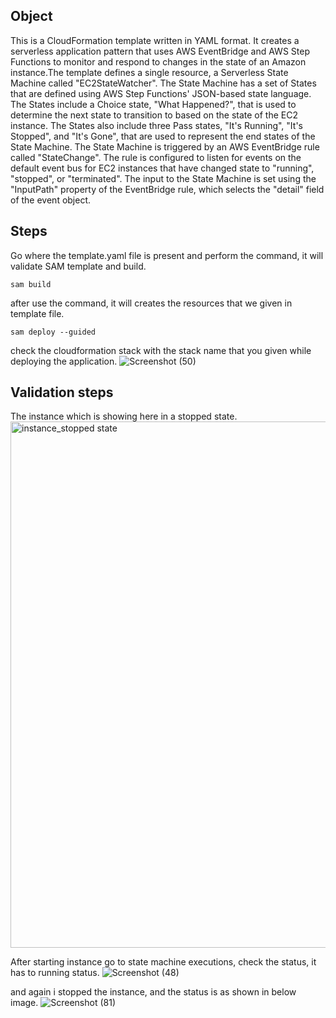 ## Object
This is a CloudFormation template written in YAML format. It creates a serverless application pattern that uses AWS EventBridge and AWS Step Functions to monitor and respond to changes in the state of an Amazon instance.The template defines a single resource, a Serverless State Machine called "EC2StateWatcher". The State Machine has a set of States that are defined using AWS Step Functions' JSON-based state language. The States include a Choice state, "What Happened?", that is used to determine the next state to transition to based on the state of the EC2 instance. The States also include three Pass states, "It's Running", "It's Stopped", and "It's Gone", that are used to represent the end states of the State Machine.
The State Machine is triggered by an AWS EventBridge rule called "StateChange". The rule is configured to listen for events on the default event bus for EC2 instances that have changed state to "running", "stopped", or "terminated". The input to the State Machine is set using the "InputPath" property of the EventBridge rule, which selects the "detail" field of the event object.

## Steps
Go where the template.yaml file is present and perform the command, it will validate SAM template and build.

```t
sam build
```
after use the command, it will creates the resources that we given in template file.

```t
sam deploy --guided
```

check the cloudformation stack with the stack name that you given while deploying the application.
![Screenshot (50)](https://user-images.githubusercontent.com/120295902/234185277-224f1249-6bf0-4c5f-a070-0230fa686d19.png)

## Validation steps
The instance which is showing here in a stopped state.
<img width="842" alt="instance_stopped state" src="https://user-images.githubusercontent.com/120295902/234184046-3fa98c3e-3336-4bf1-ab28-d1139b1ff95c.png">

After starting instance go to state machine executions, check the status, it has to running status.
![Screenshot (48)](https://user-images.githubusercontent.com/120295902/234185255-eae6f782-1337-40ec-b881-424b8530e257.png)

and again i stopped the instance, and the status is as shown in below image.
![Screenshot (81)](https://user-images.githubusercontent.com/120295902/234187152-64da79a9-3f68-45c2-9d4a-6c1fcdfd03fe.png)



